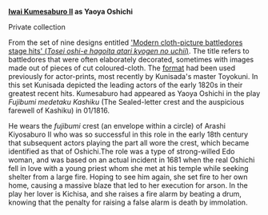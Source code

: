 **[Iwai Kumesaburo II](/exhibition/group-19) as Yaoya Oshichi**

Private collection

From the set of nine designs entitled ['Modern cloth-picture battledores  stage hits' (_Tosei oshi-e hagoita  atari kyogen no uchii_)](KUN/kun479.htm). The title refers to battledores that were often elaborately decorated, sometimes with images made out of pieces of cut coloured-cloth. The [format](/context/textF2) had been used previously for actor-prints, most recently by Kunisada's master Toyokuni. In this set Kunisada depicted the leading actors of the early 1820s in their greatest recent hits. Kumesaburo had appeared as Yaoya Oshichi in the play _Fujibumi medetaku Kashiku_ (The Sealed-letter crest and the auspicious farewell of Kashiku) in 01/1816.

He wears the _fujibumi_ crest (an envelope within a circle) of Arashi Kiyosaburo II who was so successful in this role in the early 18th century that subsequent actors playing the part all wore the crest, which became identified as that of Oshichi.The role was a type of strong-willed Edo woman, and was based on an actual incident in 1681 when the real Oshichi fell in love with a young priest whom she met at his temple while seeking shelter from a large fire. Hoping to see him again, she set fire to her own home, causing a massive blaze that led to her execution for arson. In the play her lover is Kichisa, and she raises a fire alarm by beating a drum, knowing that the penalty for raising a false alarm is death by immolation.
